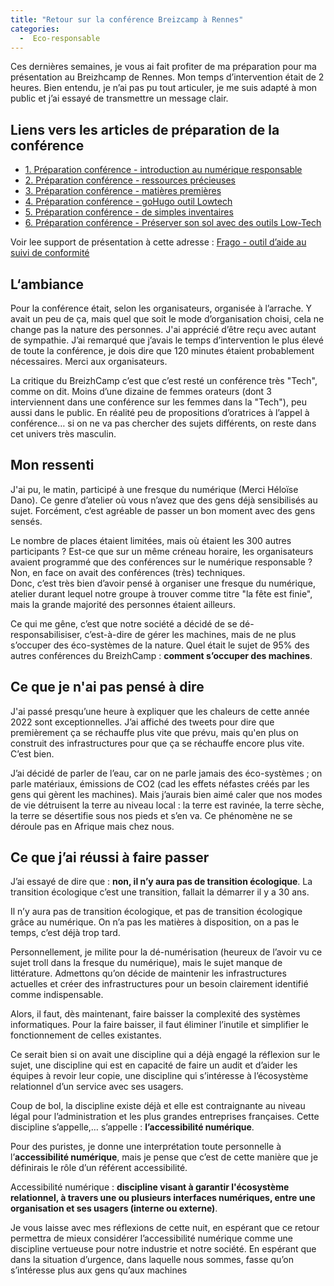 ```yaml
---
title: "Retour sur la conférence Breizcamp à Rennes"
categories:
  -  Eco-responsable
---
```


Ces dernières semaines, je vous ai fait profiter de ma préparation pour ma présentation au Breizhcamp de Rennes. Mon temps d’intervention était de 2 heures. Bien entendu, je n’ai pas pu tout articuler, je me suis adapté à mon public et j’ai essayé de transmettre un message clair.

## Liens vers les articles de préparation de la conférence

  * [1. Préparation conférence - introduction au numérique responsable](/2022/06/03/introduction-numerique-responsable/)
  * [2. Préparation conférence - ressources précieuses](/2022/06/09/numerique-responsable-ressources-precieuses/)
  * [3. Préparation conférence - matières premières](/2022/06/14/crise-matiere-premiere-numerique-responsable/)
  * [4. Préparation conférence - goHugo outil Lowtech](/2022/06/21/lowtech-gohugo-generateur-site-statique/)
  * [5. Préparation conférence - de simples inventaires](/2022/06/22/frago-gestionnaire-site-statique-inventaire/)
  * [6. Préparation conférence - Préserver son sol avec des outils Low-Tech](/2022/06/27/preserver-culture-low-tech/)

Voir lee support de présentation à cette adresse : [Frago - outil d’aide au suivi de conformité](https://bertrandkeller.github.io/frago-outil-de-suivi-de-conformite/)

## L‘ambiance

Pour la conférence était, selon les organisateurs, organisée à l’arrache. Y avait un peu de ça, mais quel que soit le mode d’organisation choisi, cela ne change pas la nature des personnes. J'ai apprécié d’être reçu avec autant de sympathie. J’ai remarqué que j’avais le temps d’intervention le plus élevé de toute la conférence, je dois dire que 120 minutes étaient probablement nécessaires. Merci aux organisateurs.

La critique du BreizhCamp c’est que c’est resté un conférence très "Tech", comme on dit. Moins d’une dizaine de femmes orateurs (dont 3 interviennent dans une conférence sur les femmes dans la "Tech"), peu aussi dans le public. En réalité peu de propositions d’oratrices à l’appel à conférence… si on ne va pas chercher des sujets différents, on reste dans cet univers très masculin.

## Mon ressenti

J'ai pu, le matin, participé à une fresque du numérique (Merci Héloïse Dano). Ce genre d’atelier où vous n’avez que des gens déjà sensibilisés au sujet. Forcément, c‘est agréable de passer un bon moment avec des gens sensés.

Le nombre de places étaient limitées, mais où étaient les 300 autres participants ? Est-ce que sur un même créneau horaire, les organisateurs avaient  programmé que des conférences sur le numérique responsable ? Non, en face on avait des conférences (très) techniques.  
Donc, c’est très bien d’avoir pensé à organiser une fresque du numérique, atelier durant lequel notre groupe à trouver comme titre "la fête est finie", mais la grande majorité des personnes étaient ailleurs.

Ce qui me gêne, c’est que notre société a décidé de se dé-responsabilisiser, c’est-à-dire de gérer les machines, mais de ne plus s’occuper des éco-systèmes de la nature. Quel était le sujet de 95% des autres conférences du BreizhCamp : **comment s’occuper des machines**.

## Ce que je n'ai pas pensé à dire

J'ai passé presqu’une heure à expliquer que les chaleurs de cette année 2022 sont exceptionnelles. J’ai affiché des tweets pour dire que premièrement ça se réchauffe plus vite que prévu, mais qu'en plus on construit des infrastructures pour que ça se réchauffe encore plus vite. C’est bien.

J’ai décidé de parler de l’eau, car on ne parle jamais des éco-systèmes ; on parle matériaux, émissions de CO2 (cad les effets néfastes créés par les gens qui gèrent les machines). Mais j’aurais bien aimé caler que nos modes de vie détruisent la terre au niveau local : la terre est ravinée, la terre sèche, la terre se désertifie sous nos pieds et s’en va. Ce phénomène ne se déroule pas en Afrique mais chez nous.

## Ce que j’ai réussi à faire passer

J’ai essayé de dire que : **non, il n’y aura pas de transition écologique**. La transition écologique c’est une transition, fallait la démarrer il y a 30 ans.

Il n’y aura pas de transition écologique, et pas de transition écologique grâce au numérique. On n’a pas les matières à disposition, on a pas le temps, c’est déjà trop tard.

Personnellement, je milite pour la dé-numérisation (heureux de l’avoir vu ce sujet troll dans la fresque du numérique), mais le sujet manque de littérature. Admettons qu’on décide de maintenir les infrastructures actuelles et créer des infrastructures pour un besoin clairement identifié comme indispensable.

Alors, il faut, dès maintenant, faire baisser la complexité des systèmes informatiques. Pour la faire baisser, il faut éliminer l’inutile et simplifier le fonctionnement de celles existantes.

Ce serait bien si on avait une discipline qui a déjà engagé la réflexion sur le sujet, une discipline qui est en capacité de faire un audit et d’aider les équipes à revoir leur copie, une discipline qui s’intéresse à l’écosystème relationnel d’un service avec ses usagers.

Coup de bol, la discipline existe déjà et elle est contraignante au niveau légal pour l’administration et les plus grandes entreprises françaises. Cette discipline s’appelle,… s’appelle : **l’accessibilité numérique**.

Pour des puristes, je donne une interprétation toute personnelle à l’**accessibilité numérique**, mais je pense que c’est de cette manière que je définirais le rôle d’un référent accessibilité. 

Accessibilité numérique : **discipline visant à garantir l'écosystème relationnel, à travers une ou plusieurs interfaces numériques, entre une organisation et ses usagers (interne ou externe)**.

Je vous laisse avec mes réflexions de cette nuit, en espérant que ce retour permettra de mieux considérer l’accessibilité numérique comme une discipline vertueuse pour notre industrie et notre société. En espérant que dans la situation d’urgence, dans laquelle nous sommes, fasse qu’on s’intéresse plus aux gens qu’aux machines



